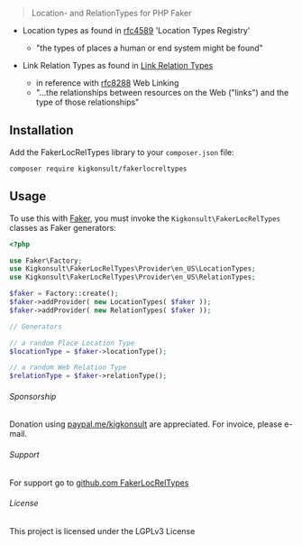 
> Location- and RelationTypes for PHP Faker
>
* Location types as found in [rfc4589] 'Location Types Registry'
  * "the types of places a human or end system might be found"

* Link Relation Types as found in [Link Relation Types]
  * in reference with [rfc8288] Web Linking
  * "...the relationships between resources on the Web ("links")
  and the type of those relationships"

Installation
------------

Add the FakerLocRelTypes library to your `composer.json` file:

```
composer require kigkonsult/fakerlocreltypes
```

Usage
-----

To use this with [Faker], 
you must invoke the `Kigkonsult\FakerLocRelTypes` classes 
as Faker generators:

```php
<?php

use Faker\Factory;
use Kigkonsult\FakerLocRelTypes\Provider\en_US\LocationTypes;
use Kigkonsult\FakerLocRelTypes\Provider\en_US\RelationTypes;

$faker = Factory::create();
$faker->addProvider( new LocationTypes( $faker ));
$faker->addProvider( new RelationTypes( $faker ));

// Generators

// a random Place Location Type
$locationType = $faker->locationType();

// a random Web Relation Type
$relationType = $faker->relationType();

```

###### Sponsorship

Donation using [paypal.me/kigkonsult] are appreciated.
For invoice, please e-mail</a>.


###### Support

For support go to [github.com FakerLocRelTypes]


###### License

This project is licensed under the LGPLv3 License


[Composer]:https://getcomposer.org/
[Faker]:https://github.com/fakerphp/faker
[github.com FakerLocRelTypes]:https://github.com/iCalcreator/fakerlocreltypes/issues
[Link Relation Types]:https://www.iana.org/assignments/link-relations/link-relations.xhtml
[rfc4589]:https://www.rfc-editor.org/rfc/rfc4589.txt
[rfc8288]:https://www.rfc-editor.org/rfc/rfc8288.html
[paypal.me/kigkonsult]:https://paypal.me/kigkonsult
